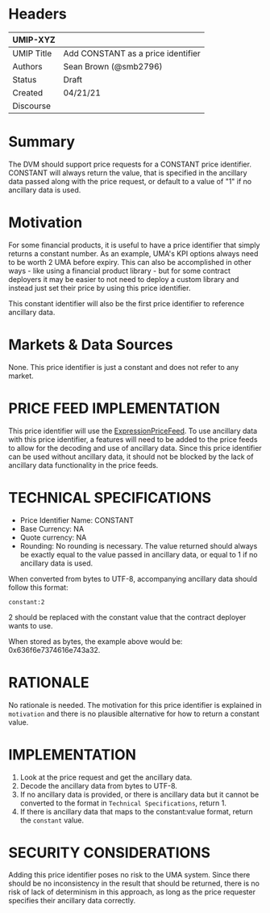 # Headers

| UMIP-XYZ | |
|---------|-|
| UMIP Title | Add CONSTANT as a price identifier |
| Authors | Sean Brown (@smb2796) |
| Status | Draft |
| Created | 04/21/21 |
| Discourse | |

# Summary

The DVM should support price requests for a CONSTANT price identifier. CONSTANT will always return the value, that is specified in the ancillary data passed along with the price request, or default to a value of "1" if no ancillary data is used.

# Motivation

For some financial products, it is useful to have a price identifier that simply returns a constant number. As an example, UMA's KPI options always need to be worth 2 UMA before expiry. This can also be accomplished in other ways - like using a financial product library - but for some contract deployers it may be easier to not need to deploy a custom library and instead just set their price by using this price identifier.

This constant identifier will also be the first price identifier to reference ancillary data.

# Markets & Data Sources

None. This price identifier is just a constant and does not refer to any market.

# PRICE FEED IMPLEMENTATION

This price identifier will use the [ExpressionPriceFeed](https://github.com/UMAprotocol/protocol/blob/master/packages/financial-templates-lib/src/price-feed/ExpressionPriceFeed.js). To use ancillary data with this price identifier, a features will need to be added to the price feeds to allow for the decoding and use of ancillary data. Since this price identifier can be used without ancillary data, it should not be blocked by the lack of ancillary data functionality in the price feeds.

# TECHNICAL SPECIFICATIONS

- Price Identifier Name: CONSTANT
- Base Currency: NA
- Quote currency: NA
- Rounding: No rounding is necessary. The value returned should always be exactly equal to the value passed in ancillary data, or equal to 1 if no ancillary data is used.


When converted from bytes to UTF-8, accompanying ancillary data should follow this format:
```
constant:2
```

2 should be replaced with the constant value that the contract deployer wants to use.

When stored as bytes, the example above would be: 0x636f6e7374616e743a32.

# RATIONALE
No rationale is needed. The motivation for this price identifier is explained in `motivation` and there is no plausible alternative for how to return a constant value.
	
# IMPLEMENTATION

1. Look at the price request and get the ancillary data.
2. Decode the ancillary data from bytes to UTF-8.
3. If no ancillary data is provided, or there is ancillary data but it cannot be converted to the format in `Technical Specifications`, return 1. 
4. If there is ancillary data that maps to the constant:value format, return the `constant` value.

# SECURITY CONSIDERATIONS

Adding this price identifier poses no risk to the UMA system. Since there should be no inconsistency in the result that should be returned, there is no risk of lack of determinism in this approach, as long as the price requester specifies their ancillary data correctly. 
